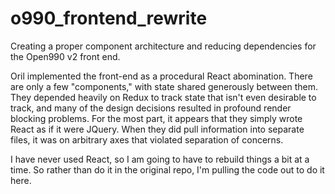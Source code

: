 # o990_frontend_rewrite
Creating a proper component architecture and reducing dependencies for the Open990 v2 front end.

Oril implemented the front-end as a procedural React abomination. There are only a few "components," with state shared generously between them. They depended heavily on Redux to track state that isn't even desirable to track, and many of the design decisions resulted in profound render blocking problems. For the most part, it appears that they simply wrote React as if it were JQuery. When they did pull information into separate files, it was on arbitrary axes that violated separation of concerns. 

I have never used React, so I am going to have to rebuild things a bit at a time. So rather than do it in the original repo, I'm pulling the code out to do it here.
